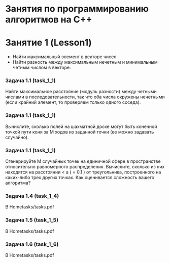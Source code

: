 # Занятия по программированию алгоритмов на C++
# Занятие 1 (Lesson1)
 - Найти максимальный элемент в векторе чисел.
 - Найти разность между максимальным нечетным и минимальным четным числом в векторе.

### Задача 1.1 (task_1_1)
Найти максимальное расстояние (модуль разности) между четными числами в последовательности, так что оба числа окружены нечетными (если крайний элемент, то проверяем только одного соседа).

### Задача 1.1 (task_1_1)
Вычислите, сколько полей на шахматной доске могут быть конечной точкой пути коня за M ходов из заданной точки (ее можно задавать случайно).

### Задача 1.1 (task_1_1)
Сгенерируйте M случайных точек на единичной сфере в пространстве относительно равномерного распределения. Вычислите, сколько из них находятся на расстоянии < a ( = 0.1 ) от треугольника, построенного на каких-либо трех других точках. Как оценивается сложность вашего алгоритма?

### Задача 1.4 (task_1_4)
В Hometasks/tasks.pdf

### Задача 1.5 (task_1_5)
В Hometasks/tasks.pdf

### Задача 1.6 (task_1_6)
В Hometasks/tasks.pdf


